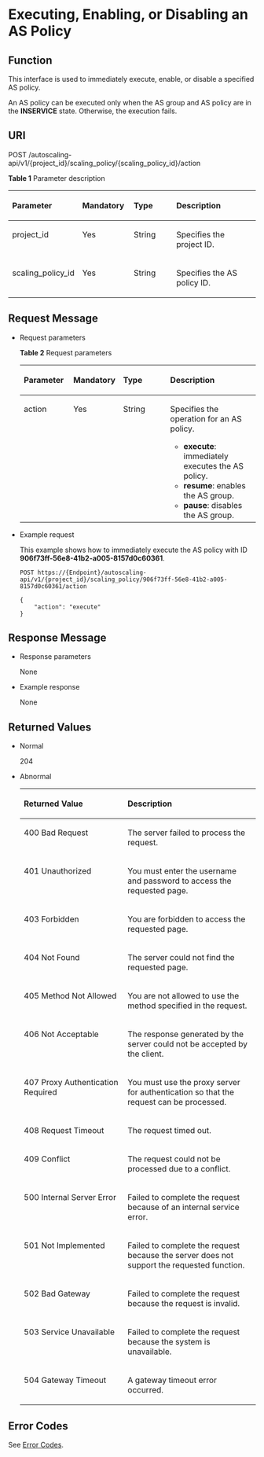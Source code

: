 # Executing, Enabling, or Disabling an AS Policy<a name="EN-US_TOPIC_0043063075"></a>

## Function<a name="section40235071"></a>

This interface is used to immediately execute, enable, or disable a specified AS policy.

An AS policy can be executed only when the AS group and AS policy are in the  **INSERVICE**  state. Otherwise, the execution fails.

## URI<a name="section26571327"></a>

POST /autoscaling-api/v1/\{project\_id\}/scaling\_policy/\{scaling\_policy\_id\}/action

**Table  1**  Parameter description

<a name="table63687043"></a>
<table><thead align="left"><tr id="row46742451"><th class="cellrowborder" valign="top" width="22%" id="mcps1.2.5.1.1"><p id="p28042199"><a name="p28042199"></a><a name="p28042199"></a><strong id="b15212911135915"><a name="b15212911135915"></a><a name="b15212911135915"></a>Parameter</strong></p>
</th>
<th class="cellrowborder" valign="top" width="21%" id="mcps1.2.5.1.2"><p id="p56825610"><a name="p56825610"></a><a name="p56825610"></a>Mandatory</p>
</th>
<th class="cellrowborder" valign="top" width="19%" id="mcps1.2.5.1.3"><p id="p39471735"><a name="p39471735"></a><a name="p39471735"></a>Type</p>
</th>
<th class="cellrowborder" valign="top" width="38%" id="mcps1.2.5.1.4"><p id="p43093956"><a name="p43093956"></a><a name="p43093956"></a><strong id="b16962014145913"><a name="b16962014145913"></a><a name="b16962014145913"></a>Description</strong></p>
</th>
</tr>
</thead>
<tbody><tr id="row949529"><td class="cellrowborder" valign="top" width="22%" headers="mcps1.2.5.1.1 "><p id="p9803039"><a name="p9803039"></a><a name="p9803039"></a>project_id</p>
</td>
<td class="cellrowborder" valign="top" width="21%" headers="mcps1.2.5.1.2 "><p id="p55848701"><a name="p55848701"></a><a name="p55848701"></a>Yes</p>
</td>
<td class="cellrowborder" valign="top" width="19%" headers="mcps1.2.5.1.3 "><p id="p27450972"><a name="p27450972"></a><a name="p27450972"></a>String</p>
</td>
<td class="cellrowborder" valign="top" width="38%" headers="mcps1.2.5.1.4 "><p id="p36520930"><a name="p36520930"></a><a name="p36520930"></a>Specifies the project ID.</p>
</td>
</tr>
<tr id="row13317766"><td class="cellrowborder" valign="top" width="22%" headers="mcps1.2.5.1.1 "><p id="p4997277"><a name="p4997277"></a><a name="p4997277"></a>scaling_policy_id</p>
</td>
<td class="cellrowborder" valign="top" width="21%" headers="mcps1.2.5.1.2 "><p id="p2126321"><a name="p2126321"></a><a name="p2126321"></a>Yes</p>
</td>
<td class="cellrowborder" valign="top" width="19%" headers="mcps1.2.5.1.3 "><p id="p38014313"><a name="p38014313"></a><a name="p38014313"></a>String</p>
</td>
<td class="cellrowborder" valign="top" width="38%" headers="mcps1.2.5.1.4 "><p id="p59260526"><a name="p59260526"></a><a name="p59260526"></a>Specifies the AS policy ID.</p>
</td>
</tr>
</tbody>
</table>

## Request Message<a name="section37815352"></a>

-   Request parameters

    **Table  2**  Request parameters

    <a name="table17322790"></a>
    <table><thead align="left"><tr id="row19920592"><th class="cellrowborder" valign="top" width="21%" id="mcps1.2.5.1.1"><p id="p2955276"><a name="p2955276"></a><a name="p2955276"></a><strong id="b1646401655912"><a name="b1646401655912"></a><a name="b1646401655912"></a>Parameter</strong></p>
    </th>
    <th class="cellrowborder" valign="top" width="21%" id="mcps1.2.5.1.2"><p id="p38050837"><a name="p38050837"></a><a name="p38050837"></a>Mandatory</p>
    </th>
    <th class="cellrowborder" valign="top" width="20%" id="mcps1.2.5.1.3"><p id="p62218962"><a name="p62218962"></a><a name="p62218962"></a>Type</p>
    </th>
    <th class="cellrowborder" valign="top" width="38%" id="mcps1.2.5.1.4"><p id="p0772218550"><a name="p0772218550"></a><a name="p0772218550"></a><strong id="b6315161725911"><a name="b6315161725911"></a><a name="b6315161725911"></a>Description</strong></p>
    </th>
    </tr>
    </thead>
    <tbody><tr id="row62503562"><td class="cellrowborder" valign="top" width="21%" headers="mcps1.2.5.1.1 "><p id="p29623765"><a name="p29623765"></a><a name="p29623765"></a>action</p>
    </td>
    <td class="cellrowborder" valign="top" width="21%" headers="mcps1.2.5.1.2 "><p id="p50714740"><a name="p50714740"></a><a name="p50714740"></a>Yes</p>
    </td>
    <td class="cellrowborder" valign="top" width="20%" headers="mcps1.2.5.1.3 "><p id="p14253264"><a name="p14253264"></a><a name="p14253264"></a>String</p>
    </td>
    <td class="cellrowborder" valign="top" width="38%" headers="mcps1.2.5.1.4 "><p id="p3552977619244"><a name="p3552977619244"></a><a name="p3552977619244"></a>Specifies the operation for an AS policy.</p>
    <a name="ul6530813782310"></a><a name="ul6530813782310"></a><ul id="ul6530813782310"><li><strong id="b115031530511"><a name="b115031530511"></a><a name="b115031530511"></a>execute</strong>: immediately executes the AS policy.</li><li><strong id="b84235270617755"><a name="b84235270617755"></a><a name="b84235270617755"></a>resume</strong>: enables the AS group.</li><li><strong id="b8423527061784"><a name="b8423527061784"></a><a name="b8423527061784"></a>pause</strong>: disables the AS group.</li></ul>
    </td>
    </tr>
    </tbody>
    </table>


-   Example request

    This example shows how to immediately execute the AS policy with ID  **906f73ff-56e8-41b2-a005-8157d0c60361**.

    ```
    POST https://{Endpoint}/autoscaling-api/v1/{project_id}/scaling_policy/906f73ff-56e8-41b2-a005-8157d0c60361/action
    
    {
        "action": "execute"
    }
    ```


## Response Message<a name="section4793853"></a>

-   Response parameters

    None

-   Example response

    None


## Returned Values<a name="section43144677"></a>

-   Normal

    204

-   Abnormal

    <a name="table52801617"></a>
    <table><thead align="left"><tr id="row4862753"><th class="cellrowborder" valign="top" width="43.99%" id="mcps1.1.3.1.1"><p id="p58338722"><a name="p58338722"></a><a name="p58338722"></a>Returned Value</p>
    </th>
    <th class="cellrowborder" valign="top" width="56.010000000000005%" id="mcps1.1.3.1.2"><p id="p27816043"><a name="p27816043"></a><a name="p27816043"></a>Description</p>
    </th>
    </tr>
    </thead>
    <tbody><tr id="row38507045"><td class="cellrowborder" valign="top" width="43.99%" headers="mcps1.1.3.1.1 "><p id="p32062968"><a name="p32062968"></a><a name="p32062968"></a>400 Bad Request</p>
    </td>
    <td class="cellrowborder" valign="top" width="56.010000000000005%" headers="mcps1.1.3.1.2 "><p id="p46963595"><a name="p46963595"></a><a name="p46963595"></a>The server failed to process the request.</p>
    </td>
    </tr>
    <tr id="row20019172"><td class="cellrowborder" valign="top" width="43.99%" headers="mcps1.1.3.1.1 "><p id="p10940218"><a name="p10940218"></a><a name="p10940218"></a>401 Unauthorized</p>
    </td>
    <td class="cellrowborder" valign="top" width="56.010000000000005%" headers="mcps1.1.3.1.2 "><p id="p13742502"><a name="p13742502"></a><a name="p13742502"></a>You must enter the username and password to access the requested page.</p>
    </td>
    </tr>
    <tr id="row56573654"><td class="cellrowborder" valign="top" width="43.99%" headers="mcps1.1.3.1.1 "><p id="p19063291"><a name="p19063291"></a><a name="p19063291"></a>403 Forbidden</p>
    </td>
    <td class="cellrowborder" valign="top" width="56.010000000000005%" headers="mcps1.1.3.1.2 "><p id="p622761"><a name="p622761"></a><a name="p622761"></a>You are forbidden to access the requested page.</p>
    </td>
    </tr>
    <tr id="row5604850"><td class="cellrowborder" valign="top" width="43.99%" headers="mcps1.1.3.1.1 "><p id="p51339711"><a name="p51339711"></a><a name="p51339711"></a>404 Not Found</p>
    </td>
    <td class="cellrowborder" valign="top" width="56.010000000000005%" headers="mcps1.1.3.1.2 "><p id="p64875945"><a name="p64875945"></a><a name="p64875945"></a>The server could not find the requested page.</p>
    </td>
    </tr>
    <tr id="row47012596"><td class="cellrowborder" valign="top" width="43.99%" headers="mcps1.1.3.1.1 "><p id="p49923923"><a name="p49923923"></a><a name="p49923923"></a>405 Method Not Allowed</p>
    </td>
    <td class="cellrowborder" valign="top" width="56.010000000000005%" headers="mcps1.1.3.1.2 "><p id="p17305987"><a name="p17305987"></a><a name="p17305987"></a>You are not allowed to use the method specified in the request.</p>
    </td>
    </tr>
    <tr id="row21536161"><td class="cellrowborder" valign="top" width="43.99%" headers="mcps1.1.3.1.1 "><p id="p66707469"><a name="p66707469"></a><a name="p66707469"></a>406 Not Acceptable</p>
    </td>
    <td class="cellrowborder" valign="top" width="56.010000000000005%" headers="mcps1.1.3.1.2 "><p id="p34595869"><a name="p34595869"></a><a name="p34595869"></a>The response generated by the server could not be accepted by the client.</p>
    </td>
    </tr>
    <tr id="row42927366"><td class="cellrowborder" valign="top" width="43.99%" headers="mcps1.1.3.1.1 "><p id="p54564616"><a name="p54564616"></a><a name="p54564616"></a>407 Proxy Authentication Required</p>
    </td>
    <td class="cellrowborder" valign="top" width="56.010000000000005%" headers="mcps1.1.3.1.2 "><p id="p57657762"><a name="p57657762"></a><a name="p57657762"></a>You must use the proxy server for authentication so that the request can be processed.</p>
    </td>
    </tr>
    <tr id="row49157816"><td class="cellrowborder" valign="top" width="43.99%" headers="mcps1.1.3.1.1 "><p id="p22360170"><a name="p22360170"></a><a name="p22360170"></a>408 Request Timeout</p>
    </td>
    <td class="cellrowborder" valign="top" width="56.010000000000005%" headers="mcps1.1.3.1.2 "><p id="p66343369"><a name="p66343369"></a><a name="p66343369"></a>The request timed out.</p>
    </td>
    </tr>
    <tr id="row60219412"><td class="cellrowborder" valign="top" width="43.99%" headers="mcps1.1.3.1.1 "><p id="p45934241"><a name="p45934241"></a><a name="p45934241"></a>409 Conflict</p>
    </td>
    <td class="cellrowborder" valign="top" width="56.010000000000005%" headers="mcps1.1.3.1.2 "><p id="p29686030"><a name="p29686030"></a><a name="p29686030"></a>The request could not be processed due to a conflict.</p>
    </td>
    </tr>
    <tr id="row65847680"><td class="cellrowborder" valign="top" width="43.99%" headers="mcps1.1.3.1.1 "><p id="p32061857"><a name="p32061857"></a><a name="p32061857"></a>500 Internal Server Error</p>
    </td>
    <td class="cellrowborder" valign="top" width="56.010000000000005%" headers="mcps1.1.3.1.2 "><p id="p46873590"><a name="p46873590"></a><a name="p46873590"></a>Failed to complete the request because of an internal service error.</p>
    </td>
    </tr>
    <tr id="row19209127"><td class="cellrowborder" valign="top" width="43.99%" headers="mcps1.1.3.1.1 "><p id="p12435494"><a name="p12435494"></a><a name="p12435494"></a>501 Not Implemented</p>
    </td>
    <td class="cellrowborder" valign="top" width="56.010000000000005%" headers="mcps1.1.3.1.2 "><p id="p642126"><a name="p642126"></a><a name="p642126"></a>Failed to complete the request because the server does not support the requested function.</p>
    </td>
    </tr>
    <tr id="row5779136"><td class="cellrowborder" valign="top" width="43.99%" headers="mcps1.1.3.1.1 "><p id="p65456887"><a name="p65456887"></a><a name="p65456887"></a>502 Bad Gateway</p>
    </td>
    <td class="cellrowborder" valign="top" width="56.010000000000005%" headers="mcps1.1.3.1.2 "><p id="p407659"><a name="p407659"></a><a name="p407659"></a>Failed to complete the request because the request is invalid.</p>
    </td>
    </tr>
    <tr id="row3668935"><td class="cellrowborder" valign="top" width="43.99%" headers="mcps1.1.3.1.1 "><p id="p28748320"><a name="p28748320"></a><a name="p28748320"></a>503 Service Unavailable</p>
    </td>
    <td class="cellrowborder" valign="top" width="56.010000000000005%" headers="mcps1.1.3.1.2 "><p id="p46912618"><a name="p46912618"></a><a name="p46912618"></a>Failed to complete the request because the system is unavailable.</p>
    </td>
    </tr>
    <tr id="row19560385"><td class="cellrowborder" valign="top" width="43.99%" headers="mcps1.1.3.1.1 "><p id="p40887351"><a name="p40887351"></a><a name="p40887351"></a>504 Gateway Timeout</p>
    </td>
    <td class="cellrowborder" valign="top" width="56.010000000000005%" headers="mcps1.1.3.1.2 "><p id="p23541105"><a name="p23541105"></a><a name="p23541105"></a>A gateway timeout error occurred.</p>
    </td>
    </tr>
    </tbody>
    </table>


## Error Codes<a name="section17669131616110"></a>

See  [Error Codes](error-codes.md).

